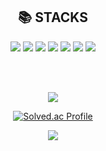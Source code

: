 

<div align=center><h2>📚 STACKS</h2></div>

<div align=center> 
 
  <img src="https://img.shields.io/badge/c++-00599C?style=for-the-badge&logo=c%2B%2B&logoColor=white">
  <img src="https://img.shields.io/badge/python-3776AB?style=for-the-badge&logo=python&logoColor=white">
  <img src="https://img.shields.io/badge/git-F05032?style=for-the-badge&logo=git&logoColor=white">
  <img src="https://img.shields.io/badge/mysql-4479A1?style=for-the-badge&logo=mysql&logoColor=white">
  <img src="https://img.shields.io/badge/pytorch-EE4C2C?style=for-the-badge&logo=pytorch&logoColor=white">
  <img src="https://img.shields.io/badge/keras-D00000?style=for-the-badge&logo=keras&logoColor=white">
  <img src="https://img.shields.io/badge/tensorflow-FF6F00?style=for-the-badge&logo=tensorflow&logoColor=white">



<br><br>
  
  <img src="https://github-readme-stats.vercel.app/api/top-langs/?username=suminbang&layout=compact"><br>
  
  [![Solved.ac Profile](http://mazassumnida.wtf/api/generate_badge?boj=qkdtnals6540)](https://solved.ac/qkdtnals6540)
  
  
  <img src="https://github-readme-stats.vercel.app/api?username=suminbang&show_icons=true">



